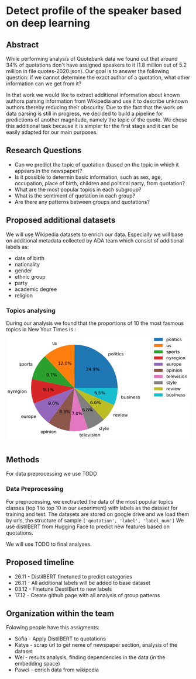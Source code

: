 # Detect profile of the speaker based on deep learning
## Abstract
While performing analysis of Quotebank data we found out that around 34% of quotations don't have assigned speakers to it (1.8 million out of 5.2 million in file quotes-2020.json). Our goal is to answer the following question: if we cannot determine the exact author of a quotation, what other information can we get from it?

In that work we would like to extract additional information about known authors parsing information from Wikipedia and use it to describe unknown authors thereby reducing their obscurity. Due to the fact that the work on data parsing is still in progress, we decided to build a pipeline for predictions of another magnitude, namely the topic of the quote. We chose this additional task because it is simpler for the first stage and it can be easily adapted for our main purposes.

## Research Questions
* Can we predict the topic of quotation (based on the topic in which it appears in the newspaper)?
* Is it possible to determin basic information, such as sex, age, occupation, place of birth, children and political party, from quotation?
* What are the most popular topics in each subgroup?
* What is the sentiment of quotation in each group?
* Are there any patterns between groups and quotations?

## Proposed additional datasets
We will use Wikipedia datasets to enrich our data. Especially we will base on additional metadata collected by ADA team which consist of additional labels as:
* date of birth
* nationality
* gender
* ethnic group
* party
* academic degree
* religion
### Topics analysing
During our analysis we found that the proportions of 10 the most fasmous topics in New Your Times is :
![Screenshot](figures/topics_proportions.png)

## Methods
For data preprocessing we use TODO
### Data Preprocessing
For preprocessing, we exctracted the data of the most popular topics classes (top 1 to top 10 in our experiment) with labels as the dataset for training and test. The datasets are stored on google drive and we load them by urls, the structure of sample ```['qoutation', 'label', 'label_num']```
We use distilBERT from Hugging Face to predict new features based on quotations. 

We will use TODO to final analyses.
## Proposed timeline
* 26.11 - DistilBERT finetuned to predict categories
* 26.11 - All additional labels will be added to base dataset
* 03.12 - Finetune DestilBert to new labels
* 17.12 - Create github page with all analysis of group patterns 

## Organization within the team
Folowing people have this assigments:
* Sofia - Apply DistilBERT to quotations
* Katya - scrap url to get neme of newspaper section, analysis of the dataset
* Wei - results analysis, finding dependencies in the data (in the embedding space)
* Pawel - enrich data from wikipedia


